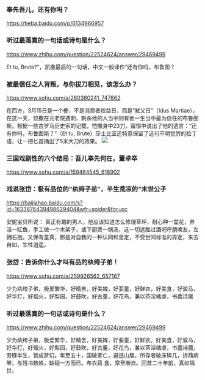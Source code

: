 ### 奉先吾儿，还有你吗？
https://tieba.baidu.com/p/6134966957

### 听过最落寞的一句话或诗句是什么？
https://www.zhihu.com/question/22524624/answer/29469499

Et tu, Brute?”，凯撒最后的一句话，中文一般译作“还有你吗，布鲁图？

### 被最信任之人背叛，与你拔刀相见，该怎么办？
https://www.sohu.com/a/260380241_747862

在西方，3月15日是一个梗，不是消费者权益日，而是“弒父日”（Idus Martiae），在这一天，恺撒在元老院遇刺，刺杀他的人当中则有他一生当中最为信任的布鲁图斯。根据一些古罗马历史家的记载，恺撒身中23刀，震惊中说出了他的遗言：“还有你吗，布鲁图斯？”（Et tu, Brute）莎士比亚还特意保留了这句不明觉厉的拉丁语，让一把匕首捅出了5米大刀的效果。
![](http://5b0988e595225.cdn.sohucs.com/images/20181019/2bbef3e22ce5457bb64f5458bc31cc92.jpeg)

### 三国戏剧性的六个结局：吾儿奉先何在，董卓卒
https://www.sohu.com/a/159464545_618902

### 戏说张岱：极有品位的“纨绔子弟”，半生荒凉的“末世公子
https://baijiahao.baidu.com/s?id=1633676439498629404&wfr=spider&for=pc

安妮宝贝所说：
真正有趣的男人，他应该知道怎么修理草坪，耐心种一盆花，养活一缸鱼，手工做一个木架子，或下厨煲一锅汤，这一切远胜过酒吧呼朋唤友，左拥右抱。又保有童真，那是对自我的一种认同和坚定，不受世间标准的界定，来去自如，生性逍遥。

### 张岱：告诉你什么才叫有品的纨绔子弟！
https://www.sohu.com/a/259926562_657167

少为纨绔子弟，极爱繁华，好精舍，好美婢，好娈童，好鲜衣，好美食，好骏马，好华灯，好烟火，好梨园，好鼓吹，好古董，好花鸟，兼以茶淫橘虐，书蠹诗魔

### 听过最落寞的一句话或诗句是什么？
https://www.zhihu.com/question/22524624/answer/29469499

少为纨绔子弟，极爱繁华，好精舍，好美婢，好娈童，好鲜衣，好美食，好骏马，好华灯，好烟火，好梨园，好鼓吹，好古董，好花鸟，兼以茶淫橘虐，书蠹诗魔，劳碌半生，皆成梦幻。年至五十，国破家亡，避迹山居，所存者破床碎几，折鼎病琴，与残书数帙，缺砚一方而已。布衣蔬 食，常至断炊。回首二十年前，真如隔世。
